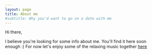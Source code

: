 ```yaml
---
layout: page
title: About me
#subtitle: Why you'd want to go on a date with me
---
```


Hi there, 

I believe you're looking for some info about me. You'll find it here soon enough :)
For now let's enjoy some of the relaxing music together [here](https://www.youtube.com/watch?v=5qap5aO4i9A)
